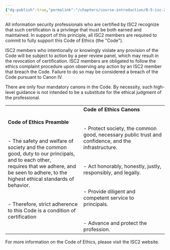 ```yaml
---
{"dg-publish":true,"permalink":"/chapters/course-introduction/0-5-isc-2-code-of-ethics/","noteIcon":""}
---
```



All information security professionals who are certified by ISC2 recognize that such certification is a privilege that must be both earned and maintained. In support of this principle, all ISC2 members are required to commit to fully support this Code of Ethics (the "Code"). 

ISC2 members who intentionally or knowingly violate any provision of the Code will be subject to action by a peer review panel, which may result in the revocation of certification. ISC2 members are obligated to follow the ethics complaint procedure upon observing any action by an ISC2 member that breach the Code. Failure to do so may be considered a breach of the Code pursuant to Canon IV.

There are only four mandatory canons in the Code. By necessity, such high-level guidance is not intended to be a substitute for the ethical judgment of the professional.  

|   |   |
|---|---|
|**Code of Ethics Preamble**         <br> <br><br>- The safety and welfare of society and the common good, duty to our principals, and to each other,         <br>requires that we adhere, and be seen to adhere, to the highest ethical standards of behavior.          <br> <br><br>- Therefore, strict adherence to this Code is a condition of certification|**Code of Ethics Canons**         <br> <br><br>- Protect society, the common good, necessary public trust and confidence, and the infrastructure.         <br> <br><br>- Act honorably, honestly, justly, responsibly, and legally.         <br> <br><br>- Provide diligent and competent service to principals.         <br> <br><br>- Advance and protect the profession.|

For more information on the Code of Ethics, please visit the ISC2 website.